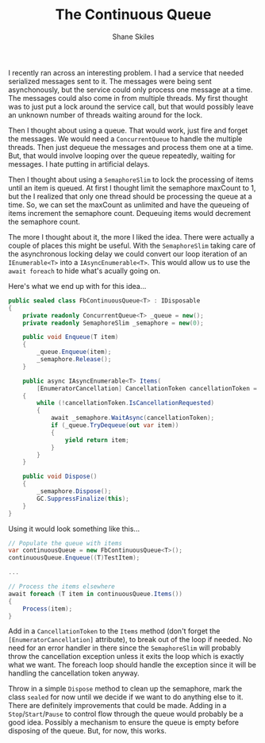 ﻿---
layout: post
author: Shane Skiles
title: The Continuous Queue
tags: [iasyncenumerable, semaphoreslim, concurrentqueue, c#]
---

I recently ran across an interesting problem. I had a service that needed serialized
messages sent to it. The messages were being sent asynchonously, but the service could
only process one message at a time. The messages could also come in from multiple threads.
My first thought was to just put a lock around the service call, but that would possibly
leave an unknown number of threads waiting around for the lock.

Then I thought about using a queue. That would work, just fire and forget the messages.
We would need a `ConcurrentQueue` to handle the multiple threads. Then just dequeue the
messages and process them one at a time. But, that would involve looping over the 
queue repeatedly, waiting for messages. I hate putting in artificial delays.

Then I thought about using a `SemaphoreSlim` to lock the processing of items until 
an item is queued. At first I thought limit the semaphore maxCount to 1, but the I 
realized that only one thread should be processing the queue at a time. 
So, we can set the maxCount as unlimited and have the queueing of items 
increment the semaphore count. Dequeuing items would decrement the semaphore count.

The more I thought about it, the more I liked the idea. There were actually a 
couple of places this might be useful. With the `SemaphoreSlim` taking care of the 
asynchronous locking delay we could convert our loop iteration of an `IEnumerable<T>`
into a `IAsyncEnumerable<T>`. This would allow us to use the `await foreach` to
hide what's acually going on.

Here's what we end up with for this idea...

```csharp
public sealed class FbContinuousQueue<T> : IDisposable
{
    private readonly ConcurrentQueue<T> _queue = new();
    private readonly SemaphoreSlim _semaphore = new(0);

    public void Enqueue(T item)
    {
        _queue.Enqueue(item);
        _semaphore.Release();
    }

    public async IAsyncEnumerable<T> Items(
        [EnumeratorCancellation] CancellationToken cancellationToken = default)
    {
        while (!cancellationToken.IsCancellationRequested)
        {
            await _semaphore.WaitAsync(cancellationToken);
            if (_queue.TryDequeue(out var item))
            {
                yield return item;
            }
        }
    }

    public void Dispose()
    {
        _semaphore.Dispose();
        GC.SuppressFinalize(this);
    }
}
```
Using it would look something like this...
```csharp
// Populate the queue with items
var continuousQueue = new FbContinuousQueue<T>();
continuousQueue.Enqueue((T)TestItem);

...

// Process the items elsewhere
await foreach (T item in continuousQueue.Items())
{
    Process(item);
}
```

Add in a `CancellationToken` to the `Items` method (don't forget the 
`[EnumeratorCancellation]` attribute), to break out of the loop if needed.
No need for an error handler in there since the `SemaphoreSlim` will probably 
throw the cancellation exception unless it exits the loop which is exactly what 
we want. The foreach loop should handle the exception since it will be handling the 
cancellation token anyway. 

Throw in a simple `Dispose` method to clean up the semaphore, mark the class `sealed` for 
now until we decide if we want to do anything else to it. There are definitely improvements 
that could be made. Adding in a `Stop`/`Start`/`Pause` to control flow through the queue
would probably be a good idea. Possibly a mechanism to ensure the queue is empty before
disposing of the queue. But, for now, this works.